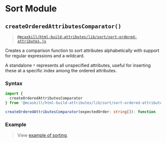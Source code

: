 # Sort Module

## `createOrderedAttributesComparator()`

> [`@mcaskill/html-build-attributes/lib/sort/sort-ordered-attributes.js`](/src/lib/sort/sort-ordered-attributes.ts)

Creates a comparison function to sort attributes alphabetically
with support for regular expressions and a wildcard.

A standalone `*` represents all unspecified attributes, useful for inserting
these at a specific index among the ordered attributes.

### Syntax

```ts
import {
  createOrderedAttributesComparator
} from '@mcaskill/html-build-attributes/lib/sort/sort-ordered-attributes.js';

createOrderedAttributesComparator(expectedOrder: string[]): function
```

### Example

> View [example of sorting](/examples/compose-attributes-expected-order).

